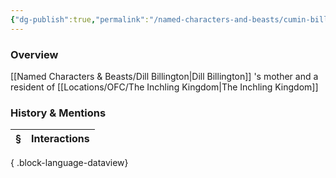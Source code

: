 ```yaml
---
{"dg-publish":true,"permalink":"/named-characters-and-beasts/cumin-billington/","tags":["NPC"],"updated":"2025-05-30T12:08:01.872+01:00"}
---
```



### Overview
[[Named Characters & Beasts/Dill Billington\|Dill Billington]] 's mother and a resident of [[Locations/OFC/The Inchling Kingdom\|The Inchling Kingdom]]

### History & Mentions
| § | Interactions |
| - | ------------ |

{ .block-language-dataview}